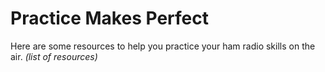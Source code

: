 # Practice Makes Perfect

Here are some resources to help you practice your ham radio skills on
the air. _(list of resources)_
